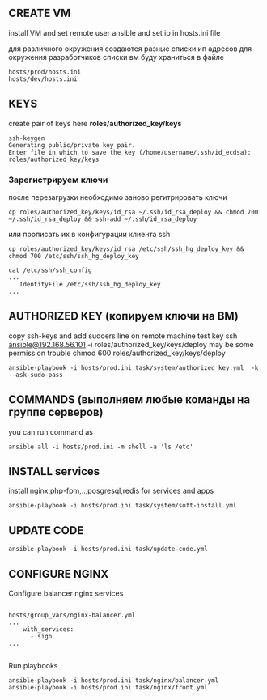 ## CREATE VM
install VM
and set remote user ansible
and set ip in hosts.ini file

для различного окружения создаются разные списки ип адресов 
для окружения разработчиков списки вм буду храниться в файле
```
hosts/prod/hosts.ini 
hosts/dev/hosts.ini 
```


## KEYS
create pair of keys here __roles/authorized_key/keys__
```
ssh-keygen
Generating public/private key pair.
Enter file in which to save the key (/home/username/.ssh/id_ecdsa): roles/authorized_key/keys

```
### Зарегистрируем ключи 
после перезагрузки необходимо заново регитрировать ключи 
```
cp roles/authorized_key/keys/id_rsa ~/.ssh/id_rsa_deploy && chmod 700 ~/.ssh/id_rsa_deploy && ssh-add ~/.ssh/id_rsa_deploy
```
или прописать их в конфигурации клиента ssh 
```
cp roles/authorized_key/keys/id_rsa /etc/ssh/ssh_hg_deploy_key && chmod 700 /etc/ssh/ssh_hg_deploy_key

cat /etc/ssh/ssh_config
...
   IdentityFile /etc/ssh/ssh_hg_deploy_key
...
```

## AUTHORIZED KEY (копируем ключи на ВМ)
copy ssh-keys and add sudoers line on remote machine
test key  ssh ansible@192.168.56.101 -i roles/authorized_key/keys/deploy
may be some permission trouble chmod 600 roles/authorized_key/keys/deploy
```
ansible-playbook -i hosts/prod.ini task/system/authorized_key.yml  -k --ask-sudo-pass
```

## COMMANDS (выполняем любые команды на группе серверов)
you can run command as
```
ansible all -i hosts/prod.ini -m shell -a 'ls /etc'
```

## INSTALL services
install nginx,php-fpm,..,posgresql,redis for services and apps
```
ansible-playbook -i hosts/prod.ini task/system/soft-install.yml
```

## UPDATE CODE
```
ansible-playbook -i hosts/prod.ini task/update-code.yml
```

## CONFIGURE NGINX


Configure balancer nginx services 
```

hosts/group_vars/nginx-balancer.yml
...
    with_services:
      - sign
...
 
```

Run playbooks
```
ansible-playbook -i hosts/prod.ini task/nginx/balancer.yml 
ansible-playbook -i hosts/prod.ini task/nginx/front.yml 

```
